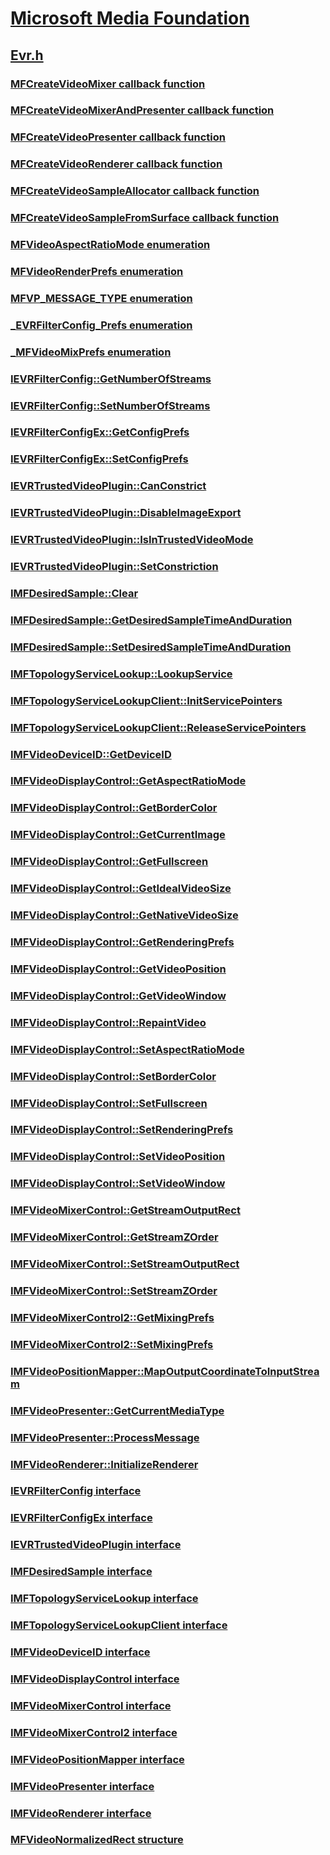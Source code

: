 # [Microsoft Media Foundation](../_mf/index.md)
## [Evr.h](index.md)
### [MFCreateVideoMixer callback function](../evr/nc-evr-mfcreatevideomixer.md)
### [MFCreateVideoMixerAndPresenter callback function](../evr/nc-evr-mfcreatevideomixerandpresenter.md)
### [MFCreateVideoPresenter callback function](../evr/nc-evr-mfcreatevideopresenter.md)
### [MFCreateVideoRenderer callback function](../evr/nc-evr-mfcreatevideorenderer.md)
### [MFCreateVideoSampleAllocator callback function](../evr/nc-evr-mfcreatevideosampleallocator.md)
### [MFCreateVideoSampleFromSurface callback function](../evr/nc-evr-mfcreatevideosamplefromsurface.md)
### [MFVideoAspectRatioMode enumeration](../evr/ne-evr-mfvideoaspectratiomode.md)
### [MFVideoRenderPrefs enumeration](../evr/ne-evr-mfvideorenderprefs.md)
### [MFVP_MESSAGE_TYPE enumeration](../evr/ne-evr-mfvp_message_type.md)
### [_EVRFilterConfig_Prefs enumeration](../evr/ne-evr-_evrfilterconfig_prefs.md)
### [_MFVideoMixPrefs enumeration](../evr/ne-evr-_mfvideomixprefs.md)
### [IEVRFilterConfig::GetNumberOfStreams](../evr/nf-evr-ievrfilterconfig-getnumberofstreams.md)
### [IEVRFilterConfig::SetNumberOfStreams](../evr/nf-evr-ievrfilterconfig-setnumberofstreams.md)
### [IEVRFilterConfigEx::GetConfigPrefs](../evr/nf-evr-ievrfilterconfigex-getconfigprefs.md)
### [IEVRFilterConfigEx::SetConfigPrefs](../evr/nf-evr-ievrfilterconfigex-setconfigprefs.md)
### [IEVRTrustedVideoPlugin::CanConstrict](../evr/nf-evr-ievrtrustedvideoplugin-canconstrict.md)
### [IEVRTrustedVideoPlugin::DisableImageExport](../evr/nf-evr-ievrtrustedvideoplugin-disableimageexport.md)
### [IEVRTrustedVideoPlugin::IsInTrustedVideoMode](../evr/nf-evr-ievrtrustedvideoplugin-isintrustedvideomode.md)
### [IEVRTrustedVideoPlugin::SetConstriction](../evr/nf-evr-ievrtrustedvideoplugin-setconstriction.md)
### [IMFDesiredSample::Clear](../evr/nf-evr-imfdesiredsample-clear.md)
### [IMFDesiredSample::GetDesiredSampleTimeAndDuration](../evr/nf-evr-imfdesiredsample-getdesiredsampletimeandduration.md)
### [IMFDesiredSample::SetDesiredSampleTimeAndDuration](../evr/nf-evr-imfdesiredsample-setdesiredsampletimeandduration.md)
### [IMFTopologyServiceLookup::LookupService](../evr/nf-evr-imftopologyservicelookup-lookupservice.md)
### [IMFTopologyServiceLookupClient::InitServicePointers](../evr/nf-evr-imftopologyservicelookupclient-initservicepointers.md)
### [IMFTopologyServiceLookupClient::ReleaseServicePointers](../evr/nf-evr-imftopologyservicelookupclient-releaseservicepointers.md)
### [IMFVideoDeviceID::GetDeviceID](../evr/nf-evr-imfvideodeviceid-getdeviceid.md)
### [IMFVideoDisplayControl::GetAspectRatioMode](../evr/nf-evr-imfvideodisplaycontrol-getaspectratiomode.md)
### [IMFVideoDisplayControl::GetBorderColor](../evr/nf-evr-imfvideodisplaycontrol-getbordercolor.md)
### [IMFVideoDisplayControl::GetCurrentImage](../evr/nf-evr-imfvideodisplaycontrol-getcurrentimage.md)
### [IMFVideoDisplayControl::GetFullscreen](../evr/nf-evr-imfvideodisplaycontrol-getfullscreen.md)
### [IMFVideoDisplayControl::GetIdealVideoSize](../evr/nf-evr-imfvideodisplaycontrol-getidealvideosize.md)
### [IMFVideoDisplayControl::GetNativeVideoSize](../evr/nf-evr-imfvideodisplaycontrol-getnativevideosize.md)
### [IMFVideoDisplayControl::GetRenderingPrefs](../evr/nf-evr-imfvideodisplaycontrol-getrenderingprefs.md)
### [IMFVideoDisplayControl::GetVideoPosition](../evr/nf-evr-imfvideodisplaycontrol-getvideoposition.md)
### [IMFVideoDisplayControl::GetVideoWindow](../evr/nf-evr-imfvideodisplaycontrol-getvideowindow.md)
### [IMFVideoDisplayControl::RepaintVideo](../evr/nf-evr-imfvideodisplaycontrol-repaintvideo.md)
### [IMFVideoDisplayControl::SetAspectRatioMode](../evr/nf-evr-imfvideodisplaycontrol-setaspectratiomode.md)
### [IMFVideoDisplayControl::SetBorderColor](../evr/nf-evr-imfvideodisplaycontrol-setbordercolor.md)
### [IMFVideoDisplayControl::SetFullscreen](../evr/nf-evr-imfvideodisplaycontrol-setfullscreen.md)
### [IMFVideoDisplayControl::SetRenderingPrefs](../evr/nf-evr-imfvideodisplaycontrol-setrenderingprefs.md)
### [IMFVideoDisplayControl::SetVideoPosition](../evr/nf-evr-imfvideodisplaycontrol-setvideoposition.md)
### [IMFVideoDisplayControl::SetVideoWindow](../evr/nf-evr-imfvideodisplaycontrol-setvideowindow.md)
### [IMFVideoMixerControl::GetStreamOutputRect](../evr/nf-evr-imfvideomixercontrol-getstreamoutputrect.md)
### [IMFVideoMixerControl::GetStreamZOrder](../evr/nf-evr-imfvideomixercontrol-getstreamzorder.md)
### [IMFVideoMixerControl::SetStreamOutputRect](../evr/nf-evr-imfvideomixercontrol-setstreamoutputrect.md)
### [IMFVideoMixerControl::SetStreamZOrder](../evr/nf-evr-imfvideomixercontrol-setstreamzorder.md)
### [IMFVideoMixerControl2::GetMixingPrefs](../evr/nf-evr-imfvideomixercontrol2-getmixingprefs.md)
### [IMFVideoMixerControl2::SetMixingPrefs](../evr/nf-evr-imfvideomixercontrol2-setmixingprefs.md)
### [IMFVideoPositionMapper::MapOutputCoordinateToInputStream](../evr/nf-evr-imfvideopositionmapper-mapoutputcoordinatetoinputstream.md)
### [IMFVideoPresenter::GetCurrentMediaType](../evr/nf-evr-imfvideopresenter-getcurrentmediatype.md)
### [IMFVideoPresenter::ProcessMessage](../evr/nf-evr-imfvideopresenter-processmessage.md)
### [IMFVideoRenderer::InitializeRenderer](../evr/nf-evr-imfvideorenderer-initializerenderer.md)
### [IEVRFilterConfig interface](../evr/nn-evr-ievrfilterconfig.md)
### [IEVRFilterConfigEx interface](../evr/nn-evr-ievrfilterconfigex.md)
### [IEVRTrustedVideoPlugin interface](../evr/nn-evr-ievrtrustedvideoplugin.md)
### [IMFDesiredSample interface](../evr/nn-evr-imfdesiredsample.md)
### [IMFTopologyServiceLookup interface](../evr/nn-evr-imftopologyservicelookup.md)
### [IMFTopologyServiceLookupClient interface](../evr/nn-evr-imftopologyservicelookupclient.md)
### [IMFVideoDeviceID interface](../evr/nn-evr-imfvideodeviceid.md)
### [IMFVideoDisplayControl interface](../evr/nn-evr-imfvideodisplaycontrol.md)
### [IMFVideoMixerControl interface](../evr/nn-evr-imfvideomixercontrol.md)
### [IMFVideoMixerControl2 interface](../evr/nn-evr-imfvideomixercontrol2.md)
### [IMFVideoPositionMapper interface](../evr/nn-evr-imfvideopositionmapper.md)
### [IMFVideoPresenter interface](../evr/nn-evr-imfvideopresenter.md)
### [IMFVideoRenderer interface](../evr/nn-evr-imfvideorenderer.md)
### [MFVideoNormalizedRect structure](../evr/ns-evr-mfvideonormalizedrect.md)
